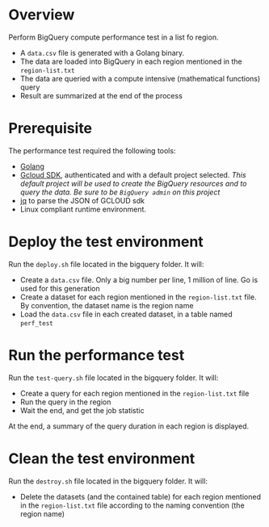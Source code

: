 # Overview

Perform BigQuery compute performance test in a list fo region.

* A `data.csv` file is generated with a Golang binary. 
* The data are loaded into BigQuery in each region mentioned in the `region-list.txt`
* The data are queried with a compute intensive (mathematical functions) query
* Result are summarized at the end of the process

# Prerequisite

The performance test required the following tools:

* [Golang](https://golang.org/doc/install) 
* [Gcloud SDK](https://cloud.google.com/sdk/docs/install), authenticated and with a default project selected. *This default project will be used to create the 
  BigQuery resources and to query the data. Be sure to be `BigQuery admin` on this project*
* [jq](https://stedolan.github.io/jq/download/) to parse the JSON of GCLOUD sdk 
* Linux compliant runtime environment.


# Deploy the test environment

Run the `deploy.sh` file located in the bigquery folder. It will:
* Create a `data.csv` file. Only a big number per line, 1 million of line. Go is used for this generation
* Create a dataset for each region mentioned in the `region-list.txt` file. By convention, the dataset name is the region name
* Load the `data.csv` file in each created dataset, in a table named `perf_test`

# Run the performance test

Run the `test-query.sh` file located in the bigquery folder. It will:
* Create a query for each region mentioned in the `region-list.txt` file
* Run the query in the region
* Wait the end, and get the job statistic
  
At the end, a summary of the query duration in each region is displayed. 


# Clean the test environment

Run the `destroy.sh` file located in the bigquery folder. It will:
* Delete the datasets (and the contained table) for each region mentioned in the `region-list.txt` file according to
  the naming convention (the region name)


